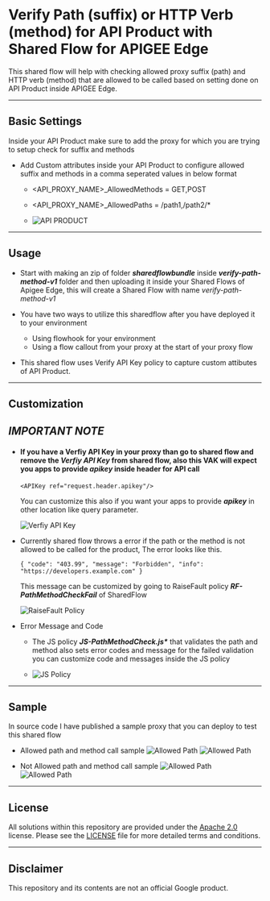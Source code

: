 # Verify Path (suffix) or HTTP Verb (method) for API Product with Shared Flow for APIGEE Edge

This shared flow will help with checking allowed proxy suffix (path) and HTTP verb (method) that are allowed to be called based on setting done on API Product inside APIGEE Edge.

- - - -

## Basic Settings
Inside your API Product make sure to add the proxy for which you are trying to setup check for suffix and methods

- Add Custom attributes inside your API Product to configure allowed suffix and methods in a comma seperated values in below format
  - <API_PROXY_NAME>_AllowedMethods = GET,POST
  - <API_PROXY_NAME>_AllowedPaths = /path1,/path2/*

   - ![API PRODUCT](screenshots/ss_api_product_custom_attribute.png)

- - - -
## Usage
- Start with making an zip of folder ___sharedflowbundle___ inside ___verify-path-method-v1___ folder and then uploading it inside your Shared Flows of Apigee Edge, this will create a Shared Flow with name _verify-path-method-v1_

- You have two ways to utilize this sharedflow after you have deployed it to your environment
  - Using flowhook for your environment
  - Using a flow callout from your proxy at the start of your proxy flow

- This shared flow uses Verify API Key policy to capture custom attibutes of API Product.



- - - -
## Customization
## *IMPORTANT NOTE*
 - #### If you have a Verfiy API Key in your proxy than go to shared flow and remove the ___Verfiy API Key___ from shared flow, also this VAK will expect you apps to provide ___apikey___ inside header for API call

   `<APIKey ref="request.header.apikey"/>`

   You can customize this also if you want your apps to provide ___apikey___ in other location like query parameter.

   ![Verfiy API Key](screenshots/ss_vak_sf.png)

- Currently shared flow throws a error if the path or the method is not allowed to be called for the product, The error looks like this.

  `{
      "code": "403.99",
      "message": "Forbidden",
      "info": "https://developers.example.com"
  }`

  This message can be customized by going to RaiseFault policy ___RF-PathMethodCheckFail___ of SharedFlow

  ![RaiseFault Policy](screenshots/ss_rf_policy.png)

- Error Message and Code
  - The JS policy ___JS-PathMethodCheck.js*___ that validates the path and method also sets error codes and message for the failed validation you can customize code and messages inside the JS policy

  - ![JS Policy](screenshots/ss_js_policy.png)


- - - -
## Sample
In source code I have published a sample proxy that you can deploy to test this shared flow

- Allowed path and method call sample
![Allowed Path](screenshots/ss_sample_allowed1.png)
![Allowed Path](screenshots/ss_sample_allowed2.png)

- Not Allowed path and method call sample
![Allowed Path](screenshots/ss_sample_not_allowed1.png)
![Allowed Path](screenshots/ss_sample_not_allowed2.png)

- - - -

## License

All solutions within this repository are provided under the
[Apache 2.0](https://www.apache.org/licenses/LICENSE-2.0) license.
Please see the [LICENSE](/LICENSE) file for more detailed terms and conditions.

- - - -
## Disclaimer

This repository and its contents are not an official Google product.